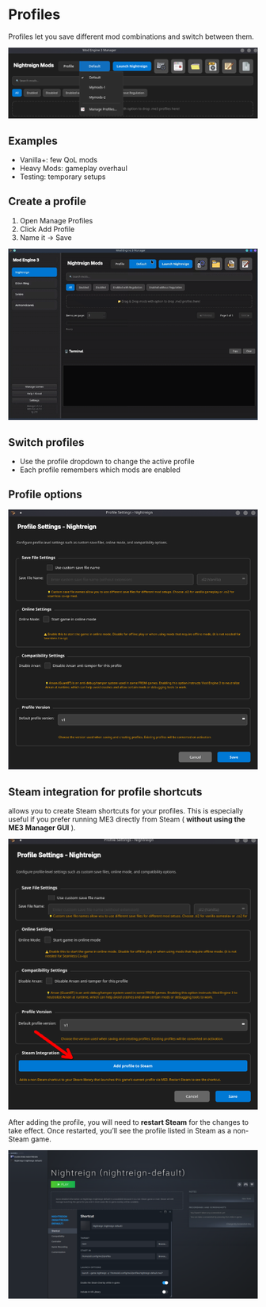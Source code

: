 # Profiles

Profiles let you save different mod combinations and switch between them.

![1759438103463](image/profiles/1759438103463.png)

## Examples

- Vanilla+: few QoL mods
- Heavy Mods: gameplay overhaul
- Testing: temporary setups

## Create a profile

1. Open Manage Profiles
2. Click Add Profile
3. Name it → Save

![1759438111213](image/profiles/1759438111213.gif)

## Switch profiles

- Use the profile dropdown to change the active profile
- Each profile remembers which mods are enabled

## Profile options

![1759438120637](image/profiles/1759438120637.png)


## Steam integration for profile shortcuts

allows you to create Steam shortcuts for your profiles. This is especially useful if you prefer running ME3 directly from Steam ( **without using the ME3 Manager GUI** ).


![1759515701207](image/profiles/1759515701207.png)


After adding the profile, you will need to **restart Steam** for the changes to take effect. Once restarted, you’ll see the profile listed in Steam as a non-Steam game.


![1759515732733](image/profiles/1759515732733.png)
